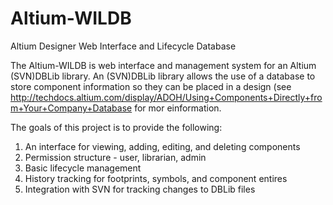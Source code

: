 # Altium-WILDB
Altium Designer Web Interface and Lifecycle Database

The Altium-WILDB is web interface and management system for an Altium (SVN)DBLib library. An (SVN)DBLib library allows the use of a database to store component information so they can be placed in a design (see http://techdocs.altium.com/display/ADOH/Using+Components+Directly+from+Your+Company+Database for mor einformation. 


The goals of this project is to provide the following:
1. An interface for viewing, adding, editing, and deleting components 
2. Permission structure - user, librarian, admin
3. Basic lifecycle management
4. History tracking for footprints, symbols, and component entires
5. Integration with SVN for tracking changes to DBLib files

